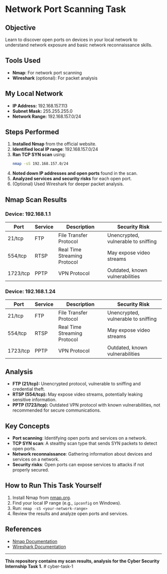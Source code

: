 # Network Port Scanning Task

## Objective
Learn to discover open ports on devices in your local network to understand network exposure and basic network reconnaissance skills.

## Tools Used
- **Nmap**: For network port scanning
- **Wireshark** (optional): For packet analysis

## My Local Network
- **IP Address:** 192.168.157.113
- **Subnet Mask:** 255.255.255.0
- **Network Range:** 192.168.157.0/24

## Steps Performed
1. **Installed Nmap** from the official website.
2. **Identified local IP range**: 192.168.157.0/24
3. **Ran TCP SYN scan** using:
   ```sh
   nmap -sS 192.168.157.0/24
   ```
4. **Noted down IP addresses and open ports** found in the scan.
5. **Analyzed services and security risks** for each open port.
6. (Optional) Used Wireshark for deeper packet analysis.

## Nmap Scan Results

### Device: 192.168.1.1
| Port    | Service | Description                  | Security Risk                       |
|---------|---------|------------------------------|-------------------------------------|
| 21/tcp  | FTP     | File Transfer Protocol       | Unencrypted, vulnerable to sniffing |
| 554/tcp | RTSP    | Real Time Streaming Protocol | May expose video streams            |
| 1723/tcp| PPTP    | VPN Protocol                 | Outdated, known vulnerabilities     |

### Device: 192.168.1.24
| Port    | Service | Description                  | Security Risk                       |
|---------|---------|------------------------------|-------------------------------------|
| 21/tcp  | FTP     | File Transfer Protocol       | Unencrypted, vulnerable to sniffing |
| 554/tcp | RTSP    | Real Time Streaming Protocol | May expose video streams            |
| 1723/tcp| PPTP    | VPN Protocol                 | Outdated, known vulnerabilities     |

## Analysis
- **FTP (21/tcp):** Unencrypted protocol, vulnerable to sniffing and credential theft.
- **RTSP (554/tcp):** May expose video streams, potentially leaking sensitive information.
- **PPTP (1723/tcp):** Outdated VPN protocol with known vulnerabilities, not recommended for secure communications.

## Key Concepts
- **Port scanning**: Identifying open ports and services on a network.
- **TCP SYN scan**: A stealthy scan type that sends SYN packets to detect open ports.
- **Network reconnaissance**: Gathering information about devices and services on a network.
- **Security risks**: Open ports can expose services to attacks if not properly secured.

##
## How to Run This Task Yourself
1. Install Nmap from [nmap.org](https://nmap.org/).
2. Find your local IP range (e.g., `ipconfig` on Windows).
3. Run: `nmap -sS <your-network-range>`
4. Review the results and analyze open ports and services.

## References
- [Nmap Documentation](https://nmap.org/book/man.html)
- [Wireshark Documentation](https://www.wireshark.org/docs/)

---

**This repository contains my scan results, analysis for the Cyber Security Internship Task 1.** # cyber-task-1
